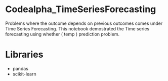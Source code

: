 # Codealpha_TimeSeriesForecasting

Problems where the outcome depends on previous outcomes comes under Time Series Forecasting. This notebook demostrated the Time series forecasting using whether ( temp ) prediction problem.

# Libraries

* pandas
* scikit-learn
